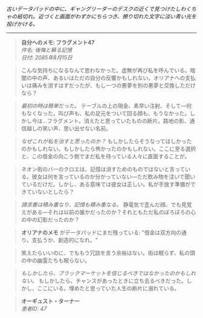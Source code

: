 _古いデータパッドの中に、ギャングリーダーのデスクの近くで見つけたしわくちゃの紙切れ。近づくと画面がわずかにちらつき、擦り切れた文字に淡い青い光を投げかける。_

---

> **自分へのメモ: フラグメント47**  
> _件名: 後悔と蘇る記憶_  
> _日付: 2085年8月15日_

> こんな気持ちになるなんて思わなかった。虚無が再び私を呼んでいる。暗闇の中の声、あるいはただの自分の反響かもしれない。オリアナへの支払いは痛みを消すはずだったが、もし一つの悪夢を別の悪夢と交換しただけなら？

> _最初の時は簡単だった。_ テーブルの上の現金、素早い注射、そして—何もなくなった。叫び声も、私の足元をついて回る顔も、もうなかった。しかし今は…フラグメント。消えたと思っていたものの断片。路地の影、通信越しの笑い声、思い出せない名前。

> _なぜこれが私を治すと思ったのか？_ もしかしたらそうなってほしかったのかもしれない。もしかしたら怖かったのかもしれない。ここに至る選択と、この借金の向こう側でまだ私を待っている人々に直面することが。

> ネオン街のバーのクロエは、記憶は消すためのものではないと言っている。彼女は何を言っているのか分かっていない—ただ飲み物を注いで聞いているだけだ。しかし、ある意味では彼女は正しい。私が手放す準備ができていないとしたら？

> _請求書は積み重なり、記憶も積み重なる。_ 静電気で歪んだ顔、でも見覚えがある—それは以前の誰かだったのか？それともただ私のぼろぼろの心の中の幻影だったのか？

> **オリアナのメモ** がデータパッドにまだ残っている: "借金は双方向の通り。支払うか、創造的になれ。"

> 笑えたらいいのに、でももう冗談を言う余裕はない。街は眠らず、私の頭の中の幽霊たちも眠らない。

> _もしかしたら、ブラックマーケットを信じるべきではなかったのかもしれない。_ もしかしたら、チャンスがあったときに立ち去るべきだった。しかし、ここにいる。埋めたと思っていた人生の断片に溺れている。

> **オーギュスト・ターナー**  
> _患者ID: 47_
